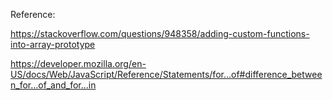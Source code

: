 

Reference:


https://stackoverflow.com/questions/948358/adding-custom-functions-into-array-prototype


https://developer.mozilla.org/en-US/docs/Web/JavaScript/Reference/Statements/for...of#difference_between_for...of_and_for...in